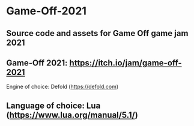 # Game-Off-2021
Source code and assets for Game Off game jam 2021
-----
Game-Off 2021: https://itch.io/jam/game-off-2021
-----
Engine of choice: Defold (https://defold.com)

Language of choice: Lua (https://www.lua.org/manual/5.1/)
-----
